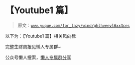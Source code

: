 # 【Youtube1 篇】

> 原文：[`www.yuque.com/for_lazy/wind/ghlhveevl6xx3ces`](https://www.yuque.com/for_lazy/wind/ghlhveevl6xx3ces)

以下为：【Youtube1 篇】相关风向标

完整生财周报见懒人专属群~

公众号懒人搜索，[懒人专属群分享](https://lazybook.fun/#/blog/group)